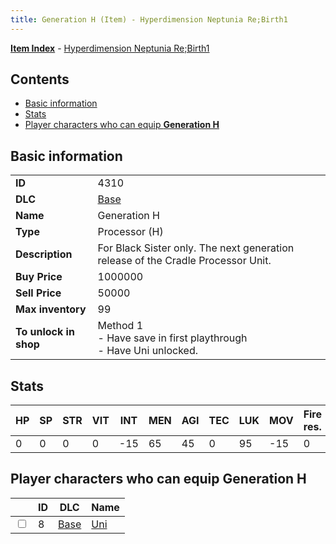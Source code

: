 ```yaml
---
title: Generation H (Item) - Hyperdimension Neptunia Re;Birth1
---
```


[**Item Index**](/neptunia/rb1/item/index.html) - [Hyperdimension Neptunia Re;Birth1](/neptunia/rb1)

## Contents

- [Basic information](#basic-information)
- [Stats](#stats)
- [Player characters who can equip **Generation H**](#player-characters-who-can-equip-generation-h)

## Basic information

|   |   |
| -- | -- |
| **ID** | 4310 |
| **DLC** | [Base](/neptunia/rb1/dlc/1-base.html) |
| **Name** | Generation H |
| **Type** | Processor (H) |
| **Description** | For Black Sister only. The next generation release of the Cradle Processor Unit. |
| **Buy Price** | 1000000 |
| **Sell Price** | 50000 |
| **Max inventory** | 99 |
| **To unlock in shop** | Method 1<br />- Have save in first playthrough<br />- Have Uni unlocked. |


## Stats

| HP | SP | STR | VIT | INT | MEN | AGI | TEC | LUK | MOV | Fire res. | Ice res. | Wind res. | Lightning res. |
| -- | -- | --- | --- | --- | --- | --- | --- | --- | --- | --------- | -------- | --------- | -------------- |
| 0 | 0 | 0 | 0 | -15 | 65 | 45 | 0 | 95 | -15 | 0 | 0 | 0 | 0 |


## Player characters who can equip **Generation H**

|    | ID | DLC | Name |
| -- | -- | --- | ---- |
| <input type="checkbox" id="rb1-player-1-8" class="trackbox" /> | 8 | [Base](/neptunia/rb1/dlc/1-base.html) | [Uni](/neptunia/rb1/player/1-8-uni.html) |
